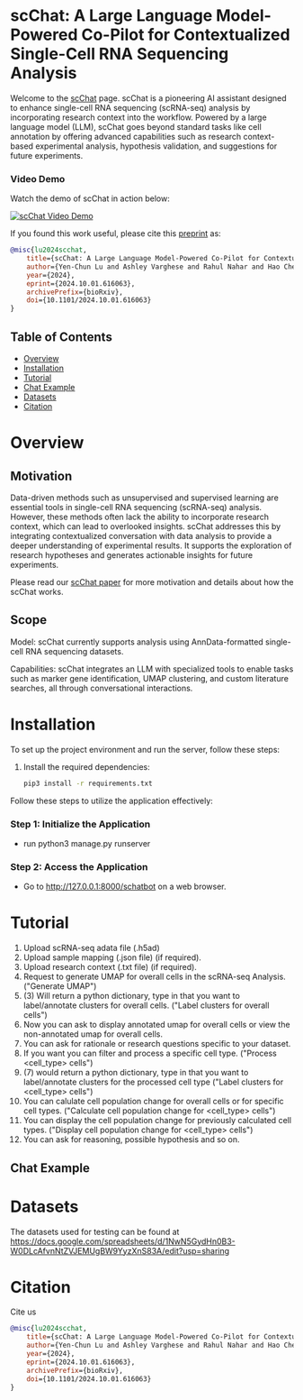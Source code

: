 # scChat: A Large Language Model-Powered Co-Pilot for Contextualized Single-Cell RNA Sequencing Analysis
Welcome to the [scChat](https://www.biorxiv.org/content/10.1101/2024.10.01.616063v1) page. scChat is a pioneering AI assistant designed to enhance single-cell RNA sequencing (scRNA-seq) analysis by incorporating research context into the workflow. Powered by a large language model (LLM), scChat goes beyond standard tasks like cell annotation by offering advanced capabilities such as research context-based experimental analysis, hypothesis validation, and suggestions for future experiments.

### Video Demo
Watch the demo of scChat in action below:

[![scChat Video Demo](https://img.youtube.com/vi/4LDdncq-sp8/0.jpg)](https://youtu.be/4LDdncq-sp8)

If you found this work useful, please cite this [preprint](https://arxiv.org/abs/2308.12923) as:
```bibtex
@misc{lu2024scchat,
    title={scChat: A Large Language Model-Powered Co-Pilot for Contextualized Single-Cell RNA Sequencing Analysis},
    author={Yen-Chun Lu and Ashley Varghese and Rahul Nahar and Hao Chen and Kunming Shao and Xiaoping Bao and Can Li},
    year={2024},
    eprint={2024.10.01.616063},
    archivePrefix={bioRxiv},
    doi={10.1101/2024.10.01.616063}
}
```

## Table of Contents
- [Overview](#overview)
- [Installation](#installation)
- [Tutorial](#tutorial)
- [Chat Example](#chat-example)
- [Datasets](#datasets)
- [Citation](#citation)

# Overview
<a name="overview"></a>
## Motivation
Data-driven methods such as unsupervised and supervised learning are essential tools in single-cell RNA sequencing (scRNA-seq) analysis. However, these methods often lack the ability to incorporate research context, which can lead to overlooked insights. scChat addresses this by integrating contextualized conversation with data analysis to provide a deeper understanding of experimental results. It supports the exploration of research hypotheses and generates actionable insights for future experiments.

Please read our [scChat paper](https://www.biorxiv.org/content/10.1101/2024.10.01.616063v1) for more motivation and details about how the scChat works.

## Scope
Model: scChat currently supports analysis using AnnData-formatted single-cell RNA sequencing datasets.

Capabilities: scChat integrates an LLM with specialized tools to enable tasks such as marker gene identification, UMAP clustering, and custom literature searches, all through conversational interactions.


# Installation

To set up the project environment and run the server, follow these steps:

1. Install the required dependencies:
   ```bash
   pip3 install -r requirements.txt

Follow these steps to utilize the application effectively:
### Step 1: Initialize the Application
- run python3 manage.py runserver

### Step 2: Access the Application
- Go to http://127.0.0.1:8000/schatbot on a web browser.



# Tutorial
<a name="tutorial"></a>
1. Upload scRNA-seq adata file (.h5ad)
2. Upload sample mapping (.json file) (if required).
3. Upload research context (.txt file) (if required).
4. Request to generate UMAP for overall cells in the scRNA-seq Analysis. ("Generate UMAP")
5. (3) Will return a python dictionary, type in that you want to label/annotate clusters for overall cells. ("Label clusters for overall cells")
6. Now you can ask to display annotated umap for overall cells or view the non-annotated umap for overall cells.
7. You can ask for rationale or research questions specific to your dataset.
8. If you want you can filter and process a specific cell type. ("Process <cell_type> cells")
9. (7) would return a python dictionary, type in that you want to label/annotate clusters for the processed cell type ("Label clusters for <cell_type> cells")
10. You can calulate cell population change for overall cells or for specific cell types. ("Calculate cell population change for <cell_type> cells")
11. You can display the cell population change for previously calculated cell types. ("Display cell population change for <cell_type> cells")
12. You can ask for reasoning, possible hypothesis and so on.

## Chat Example
<a name="chat-example"></a>
<p align="center">
<!-- <img src="images/Chatbot_eg_highPPI.png" alt="drawing" width="700"/> -->
</p>

# Datasets
The datasets used for testing can be found at https://docs.google.com/spreadsheets/d/1NwN5GydHn0B3-W0DLcAfvnNtZVJEMUgBW9YyzXnS83A/edit?usp=sharing

# Citation
<a name="citation"></a>
Cite us
```bibtex
@misc{lu2024scchat,
    title={scChat: A Large Language Model-Powered Co-Pilot for Contextualized Single-Cell RNA Sequencing Analysis},
    author={Yen-Chun Lu and Ashley Varghese and Rahul Nahar and Hao Chen and Kunming Shao and Xiaoping Bao and Can Li},
    year={2024},
    eprint={2024.10.01.616063},
    archivePrefix={bioRxiv},
    doi={10.1101/2024.10.01.616063}
}

```


